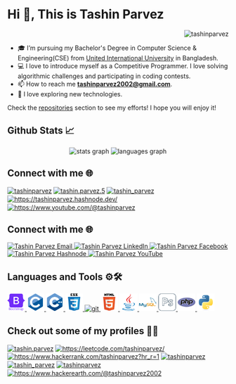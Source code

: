 # Hi 👋, This is Tashin Parvez

<p align="right"> <img src="https://komarev.com/ghpvc/?username=tashinparvez&label=Profile%20views&color=0e75b6&style=flat" alt="tashinparvez" /> </p>

- 🎓 I’m pursuing my Bachelor's Degree in Computer Science & Engineering(CSE) from [United International University](https://www.uiu.ac.bd/) in Bangladesh.
- 💻 I love to introduce myself as a Competitive Programmer. I love solving algorithmic challenges and participating in coding contests.
- 📫 How to reach me **tashinparvez2002@gmail.com**.
- 🌟 I love exploring new technologies.


Check the [repositories](https://github.com/TashinParvez?tab=repositories) section to see my efforts! I hope you will enjoy it!


## Github Stats 📈
<div align="center">
    <img src="https://github-readme-stats.vercel.app/api?username=TashinParvez&hide_title=false&hide_rank=false&show_icons=true&include_all_commits=true&count_private=true&disable_animations=false&theme=dracula&locale=en&hide_border=false" height="150" alt="stats graph"  />
  <img src="https://github-readme-stats.vercel.app/api/top-langs?username=TashinParvez&locale=en&hide_title=false&layout=compact&card_width=320&theme=dracula&hide_border=false" height="150" alt="languages graph"  />
</div>


## Connect with me 🌐

<p align="left">
<a href="https://linkedin.com/in/tashinparvez" target="blank"><img align="center" src="https://raw.githubusercontent.com/rahuldkjain/github-profile-readme-generator/master/src/images/icons/Social/linked-in-alt.svg" alt="tashinparvez" height="30" width="40" /></a>
<a href="https://fb.com/tashin.parvez.5" target="blank"><img align="center" src="https://raw.githubusercontent.com/rahuldkjain/github-profile-readme-generator/master/src/images/icons/Social/facebook.svg" alt="tashin.parvez.5" height="30" width="40" /></a>
<a href="https://instagram.com/tashin_parvez" target="blank"><img align="center" src="https://raw.githubusercontent.com/rahuldkjain/github-profile-readme-generator/master/src/images/icons/Social/instagram.svg" alt="tashin_parvez" height="30" width="40" /></a>
<a href="https://hashnode.com/https://tashinparvez.hashnode.dev/" target="blank"><img align="center" src="https://raw.githubusercontent.com/rahuldkjain/github-profile-readme-generator/master/src/images/icons/Social/hashnode.svg" alt="https://tashinparvez.hashnode.dev/" height="30" width="40" /></a>
<a href="https://www.youtube.com/c/https://www.youtube.com/@tashinparvez" target="blank"><img align="center" src="https://raw.githubusercontent.com/rahuldkjain/github-profile-readme-generator/master/src/images/icons/Social/youtube.svg" alt="https://www.youtube.com/@tashinparvez" height="30" width="40" /></a>
</p>

## Connect with me 🌐

<p align="left">
  <a href="mailto:tashinparvez2002@gmail.com" target="blank">
    <img src="https://img.shields.io/badge/Email-0078D4?style=for-the-badge&logo=gmail&logoColor=white" alt="Tashin Parvez Email" />
  </a>
  <a href="https://linkedin.com/in/tashinparvez" target="blank">
    <img src="https://img.shields.io/badge/LinkedIn-0A66C2?style=for-the-badge&logo=linkedin&logoColor=white" alt="Tashin Parvez LinkedIn" />
  </a>
  <a href="https://fb.com/tashin.parvez.5" target="blank">
    <img src="https://img.shields.io/badge/Facebook-1877F2?style=for-the-badge&logo=facebook&logoColor=white" alt="Tashin Parvez Facebook" />
  </a>
  <a href="https://tashinparvez.hashnode.dev/" target="blank">
    <img src="https://img.shields.io/badge/Hashnode-2962FF?style=for-the-badge&logo=hashnode&logoColor=white" alt="Tashin Parvez Hashnode" />
  </a>
  <a href="https://www.youtube.com/@tashinparvez" target="blank">
    <img src="https://img.shields.io/badge/YouTube-FF0000?style=for-the-badge&logo=youtube&logoColor=white" alt="Tashin Parvez YouTube" />
  </a>
</p>



## Languages and Tools ⚙🛠

<p align="left"> <a href="https://getbootstrap.com" target="_blank" rel="noreferrer"> <img src="https://raw.githubusercontent.com/devicons/devicon/master/icons/bootstrap/bootstrap-plain-wordmark.svg" alt="bootstrap" width="40" height="40"/> </a> <a href="https://www.cprogramming.com/" target="_blank" rel="noreferrer"> <img src="https://raw.githubusercontent.com/devicons/devicon/master/icons/c/c-original.svg" alt="c" width="40" height="40"/> </a> <a href="https://www.w3schools.com/cpp/" target="_blank" rel="noreferrer"> <img src="https://raw.githubusercontent.com/devicons/devicon/master/icons/cplusplus/cplusplus-original.svg" alt="cplusplus" width="40" height="40"/> </a> <a href="https://www.w3schools.com/css/" target="_blank" rel="noreferrer"> <img src="https://raw.githubusercontent.com/devicons/devicon/master/icons/css3/css3-original-wordmark.svg" alt="css3" width="40" height="40"/> </a> <a href="https://git-scm.com/" target="_blank" rel="noreferrer"> <img src="https://www.vectorlogo.zone/logos/git-scm/git-scm-icon.svg" alt="git" width="40" height="40"/> </a> <a href="https://www.w3.org/html/" target="_blank" rel="noreferrer"> <img src="https://raw.githubusercontent.com/devicons/devicon/master/icons/html5/html5-original-wordmark.svg" alt="html5" width="40" height="40"/> </a> <a href="https://www.java.com" target="_blank" rel="noreferrer"> <img src="https://raw.githubusercontent.com/devicons/devicon/master/icons/java/java-original.svg" alt="java" width="40" height="40"/> </a> <a href="https://www.mysql.com/" target="_blank" rel="noreferrer"> <img src="https://raw.githubusercontent.com/devicons/devicon/master/icons/mysql/mysql-original-wordmark.svg" alt="mysql" width="40" height="40"/> </a> <a href="https://www.photoshop.com/en" target="_blank" rel="noreferrer"> <img src="https://raw.githubusercontent.com/devicons/devicon/master/icons/photoshop/photoshop-line.svg" alt="photoshop" width="40" height="40"/> </a> <a href="https://www.php.net" target="_blank" rel="noreferrer"> <img src="https://raw.githubusercontent.com/devicons/devicon/master/icons/php/php-original.svg" alt="php" width="40" height="40"/> </a> <a href="https://www.python.org" target="_blank" rel="noreferrer"> <img src="https://raw.githubusercontent.com/devicons/devicon/master/icons/python/python-original.svg" alt="python" width="40" height="40"/> </a> </p>

## Check out some of my profiles 👨‍💻

<a href="https://codeforces.com/profile/tashin.parvez" target="blank"><img align="center" src="https://raw.githubusercontent.com/rahuldkjain/github-profile-readme-generator/master/src/images/icons/Social/codeforces.svg" alt="tashin.parvez" height="30" width="40" /></a>
<a href="https://www.leetcode.com/https://leetcode.com/tashinparvez/" target="blank"><img align="center" src="https://raw.githubusercontent.com/rahuldkjain/github-profile-readme-generator/master/src/images/icons/Social/leet-code.svg" alt="https://leetcode.com/tashinparvez/" height="30" width="40" /></a>
<a href="https://www.hackerrank.com/https://www.hackerrank.com/tashinparvez?hr_r=1" target="blank"><img align="center" src="https://raw.githubusercontent.com/rahuldkjain/github-profile-readme-generator/master/src/images/icons/Social/hackerrank.svg" alt="https://www.hackerrank.com/tashinparvez?hr_r=1" height="30" width="40" /></a>
<a href="https://auth.geeksforgeeks.org/user/tashinparvez" target="blank"><img align="center" src="https://raw.githubusercontent.com/rahuldkjain/github-profile-readme-generator/master/src/images/icons/Social/geeks-for-geeks.svg" alt="tashinparvez" height="30" width="40" /></a>
<a href="https://www.codechef.com/users/tashin_parvez" target="blank"><img align="center" src="https://cdn.jsdelivr.net/npm/simple-icons@3.1.0/icons/codechef.svg" alt="tashin_parvez" height="30" width="40" /></a>
<a href="https://www.topcoder.com/members/tashinparvez" target="blank"><img align="center" src="https://raw.githubusercontent.com/rahuldkjain/github-profile-readme-generator/master/src/images/icons/Social/topcoder.svg" alt="tashinparvez" height="30" width="40" /></a>
<a href="https://www.hackerearth.com/https://www.hackerearth.com/@tashinparvez2002" target="blank"><img align="center" src="https://raw.githubusercontent.com/rahuldkjain/github-profile-readme-generator/master/src/images/icons/Social/hackerearth.svg" alt="https://www.hackerearth.com/@tashinparvez2002" height="30" width="40" /></a>
